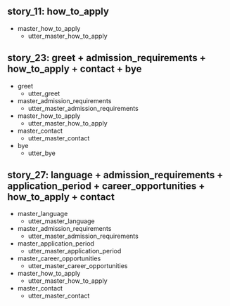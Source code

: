 ## story_11: how_to_apply
* master_how_to_apply
    - utter_master_how_to_apply   <!-- predicted: utter_master_semester_one_subjects -->


## story_23: greet + admission_requirements + how_to_apply + contact + bye
* greet
    - utter_greet
* master_admission_requirements
    - utter_master_admission_requirements
* master_how_to_apply
    - utter_master_how_to_apply   <!-- predicted: utter_greet -->
* master_contact
    - utter_master_contact
* bye
    - utter_bye


## story_27: language + admission_requirements + application_period + career_opportunities + how_to_apply + contact
* master_language
    - utter_master_language
* master_admission_requirements
    - utter_master_admission_requirements
* master_application_period
    - utter_master_application_period
* master_career_opportunities
    - utter_master_career_opportunities
* master_how_to_apply
    - utter_master_how_to_apply   <!-- predicted: utter_master_semester_one_subjects -->
* master_contact
    - utter_master_contact


